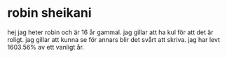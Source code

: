 # robin sheikani
hej jag heter robin och är 16 år gammal.
jag gillar att ha kul för att det är roligt.
jag gillar att kunna se för annars blir det svårt att skriva.
jag har levt 1603.56% av ett vanligt år.